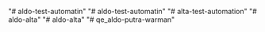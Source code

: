 "# aldo-test-automatin" 
"# aldo-test-automatin" 
"# alta-test-automation" 
"# aldo-alta" 
"# aldo-alta" 
"# qe_aldo-putra-warman" 
